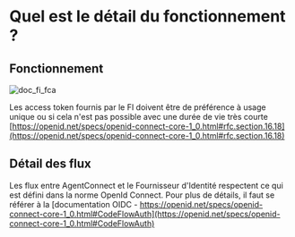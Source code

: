 # Quel est le détail du fonctionnement ?

## Fonctionnement

![doc_fi_fca](https://user-images.githubusercontent.com/60473902/195837241-6c7f24f6-df00-4462-bb03-59c89223ab40.png)


Les access token fournis par le FI doivent être de préférence à usage unique ou si cela n'est pas possible avec une durée de vie très courte [https://openid.net/specs/openid-connect-core-1_0.html#rfc.section.16.18](https://openid.net/specs/openid-connect-core-1_0.html#rfc.section.16.18)

## Détail des flux

Les flux entre AgentConnect et le Fournisseur d'Identité respectent ce qui est défini dans la norme OpenId Connect. Pour plus de détails, il faut se référer à la [documentation OIDC - https://openid.net/specs/openid-connect-core-1_0.html#CodeFlowAuth](https://openid.net/specs/openid-connect-core-1_0.html#CodeFlowAuth)

